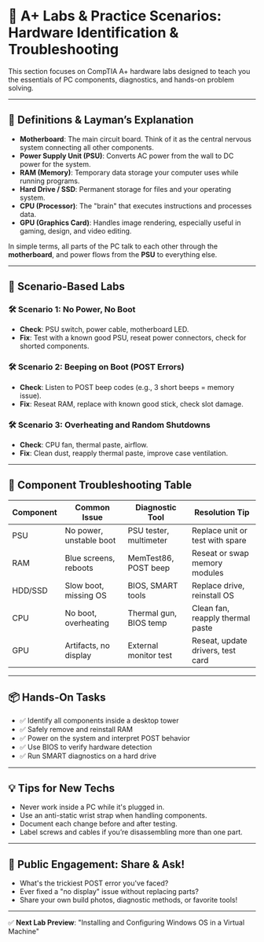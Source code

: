 # 🧪 A+ Labs & Practice Scenarios: Hardware Identification & Troubleshooting

This section focuses on CompTIA A+ hardware labs designed to teach you the essentials of PC components, diagnostics, and hands-on problem solving.

---

## 🧩 Definitions & Layman’s Explanation

- **Motherboard**: The main circuit board. Think of it as the central nervous system connecting all other components.
- **Power Supply Unit (PSU)**: Converts AC power from the wall to DC power for the system.
- **RAM (Memory)**: Temporary data storage your computer uses while running programs.
- **Hard Drive / SSD**: Permanent storage for files and your operating system.
- **CPU (Processor)**: The "brain" that executes instructions and processes data.
- **GPU (Graphics Card)**: Handles image rendering, especially useful in gaming, design, and video editing.

In simple terms, all parts of the PC talk to each other through the **motherboard**, and power flows from the **PSU** to everything else.

---

## 🔧 Scenario-Based Labs

### 🛠️ Scenario 1: No Power, No Boot

- **Check**: PSU switch, power cable, motherboard LED.
- **Fix**: Test with a known good PSU, reseat power connectors, check for shorted components.

### 🛠️ Scenario 2: Beeping on Boot (POST Errors)

- **Check**: Listen to POST beep codes (e.g., 3 short beeps = memory issue).
- **Fix**: Reseat RAM, replace with known good stick, check slot damage.

### 🛠️ Scenario 3: Overheating and Random Shutdowns

- **Check**: CPU fan, thermal paste, airflow.
- **Fix**: Clean dust, reapply thermal paste, improve case ventilation.

---

## 🧩 Component Troubleshooting Table

| Component | Common Issue           | Diagnostic Tool        | Resolution Tip                     |
|-----------|------------------------|------------------------|------------------------------------|
| PSU       | No power, unstable boot| PSU tester, multimeter | Replace unit or test with spare    |
| RAM       | Blue screens, reboots  | MemTest86, POST beep   | Reseat or swap memory modules      |
| HDD/SSD   | Slow boot, missing OS  | BIOS, SMART tools      | Replace drive, reinstall OS        |
| CPU       | No boot, overheating   | Thermal gun, BIOS temp | Clean fan, reapply thermal paste   |
| GPU       | Artifacts, no display  | External monitor test  | Reseat, update drivers, test card  |

---

## 📦 Hands-On Tasks

- ✅ Identify all components inside a desktop tower
- ✅ Safely remove and reinstall RAM
- ✅ Power on the system and interpret POST behavior
- ✅ Use BIOS to verify hardware detection
- ✅ Run SMART diagnostics on a hard drive

---

## 💡 Tips for New Techs

- Never work inside a PC while it's plugged in.
- Use an anti-static wrist strap when handling components.
- Document each change before and after testing.
- Label screws and cables if you’re disassembling more than one part.

---

## 💬 Public Engagement: Share & Ask!

- What's the trickiest POST error you've faced?
- Ever fixed a "no display" issue without replacing parts?
- Share your own build photos, diagnostic methods, or favorite tools!

---

✅ **Next Lab Preview**: "Installing and Configuring Windows OS in a Virtual Machine"

